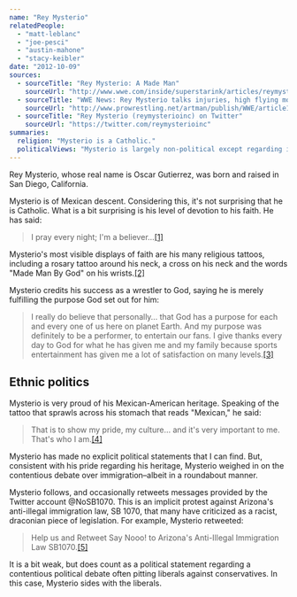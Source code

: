 ```yaml
---
name: "Rey Mysterio"
relatedPeople:
  - "matt-leblanc"
  - "joe-pesci"
  - "austin-mahone"
  - "stacy-keibler"
date: "2012-10-09"
sources:
  - sourceTitle: "Rey Mysterio: A Made Man"
    sourceUrl: "http://www.wwe.com/inside/superstarink/articles/reymysterio"
  - sourceTitle: "WWE News: Rey Mysterio talks injuries, high flying moves and the significance of his religious tattoos"
    sourceUrl: "http://www.prowrestling.net/artman/publish/WWE/article10019536.shtml"
  - sourceTitle: "Rey Mysterio (reymysterioinc) on Twitter"
    sourceUrl: "https://twitter.com/reymysterioinc"
summaries:
  religion: "Mysterio is a Catholic."
  politicalViews: "Mysterio is largely non-political except regarding issues having to do with Mexican-Americans."
---
```


Rey Mysterio, whose real name is Oscar Gutierrez, was born and raised in San Diego, California.

Mysterio is of Mexican descent. Considering this, it's not surprising that he is Catholic. What is a bit surprising is his level of devotion to his faith. He has said:

>I pray every night; I'm a believer…<a class="source-citation" href="#http%3A%2F%2Fwww.wwe.com%2Finside%2Fsuperstarink%2Farticles%2Freymysterio" title="Rey Mysterio: A Made Man">[1]</a>

Mysterio's most visible displays of faith are his many religious tattoos, including a rosary tattoo around his neck, a cross on his neck and the words "Made Man By God" on his wrists.<a class="source-citation" href="#http%3A%2F%2Fwww.wwe.com%2Finside%2Fsuperstarink%2Farticles%2Freymysterio" title="Rey Mysterio: A Made Man">[2]</a>

Mysterio credits his success as a wrestler to God, saying he is merely fulfilling the purpose God set out for him:

>I really do believe that personally… that God has a purpose for each and every one of us here on planet Earth. And my purpose was definitely to be a performer, to entertain our fans. I give thanks every day to God for what he has given me and my family because sports entertainment has given me a lot of satisfaction on many levels.<a class="source-citation" href="#http%3A%2F%2Fwww.prowrestling.net%2Fartman%2Fpublish%2FWWE%2Farticle10019536.shtml" title="WWE News: Rey Mysterio talks injuries, high flying moves and the significance of his religious tattoos">[3]</a>

## 

## Ethnic politics

Mysterio is very proud of his Mexican-American heritage. Speaking of the tattoo that sprawls across his stomach that reads "Mexican," he said:

>That is to show my pride, my culture… and it's very important to me. That's who I am.<a class="source-citation" href="#http%3A%2F%2Fwww.wwe.com%2Finside%2Fsuperstarink%2Farticles%2Freymysterio" title="Rey Mysterio: A Made Man">[4]</a>

Mysterio has made no explicit political statements that I can find. But, consistent with his pride regarding his heritage, Mysterio weighed in on the contentious debate over immigration–albeit in a roundabout manner.

Mysterio follows, and occasionally retweets messages provided by the Twitter account @NoSB1070. This is an implicit protest against Arizona's anti-illegal immigration law, SB 1070, that many have criticized as a racist, draconian piece of legislation. For example, Mysterio retweeted:

>Help us and Retweet Say Nooo! to Arizona's Anti-Illegal Immigration Law SB1070.<a class="source-citation" href="#https%3A%2F%2Ftwitter.com%2Freymysterioinc" title="Rey Mysterio (reymysterioinc) on Twitter">[5]</a>

It is a bit weak, but does count as a political statement regarding a contentious political debate often pitting liberals against conservatives. In this case, Mysterio sides with the liberals.